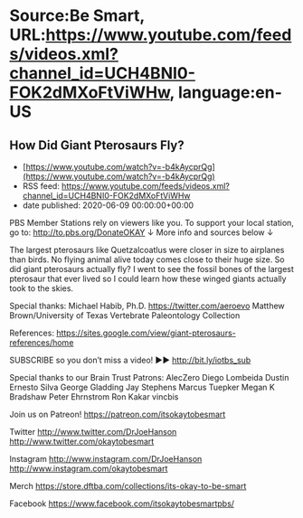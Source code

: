 # Source:Be Smart, URL:https://www.youtube.com/feeds/videos.xml?channel_id=UCH4BNI0-FOK2dMXoFtViWHw, language:en-US

## How Did Giant Pterosaurs Fly?
 - [https://www.youtube.com/watch?v=-b4kAycprQg](https://www.youtube.com/watch?v=-b4kAycprQg)
 - RSS feed: https://www.youtube.com/feeds/videos.xml?channel_id=UCH4BNI0-FOK2dMXoFtViWHw
 - date published: 2020-06-09 00:00:00+00:00

PBS Member Stations rely on viewers like you. To support your local station, go to: http://to.pbs.org/DonateOKAY
↓ More info and sources below ↓

The largest pterosaurs like Quetzalcoatlus were closer in size to airplanes than birds. No flying animal alive today comes close to their huge size. So did giant pterosaurs actually fly? I went to see the fossil bones of the largest pterosaur that ever lived so I could learn how these winged giants actually took to the skies.

Special thanks:
Michael Habib, Ph.D. https://twitter.com/aeroevo
Matthew Brown/University of Texas Vertebrate Paleontology Collection

References: https://sites.google.com/view/giant-pterosaurs-references/home

SUBSCRIBE so you don’t miss a video! ►► http://bit.ly/iotbs_sub 

Special thanks to our Brain Trust Patrons:
AlecZero
Diego Lombeida
Dustin
Ernesto Silva
George Gladding
Jay Stephens
Marcus Tuepker
Megan K Bradshaw
Peter Ehrnstrom
Ron Kakar
vincbis

Join us on Patreon! 
https://patreon.com/itsokaytobesmart

Twitter 
http://www.twitter.com/DrJoeHanson
http://www.twitter.com/okaytobesmart 

Instagram 
http://www.instagram.com/DrJoeHanson 
http://www.instagram.com/okaytobesmart 

Merch
https://store.dftba.com/collections/its-okay-to-be-smart

Facebook
https://www.facebook.com/itsokaytobesmartpbs/

